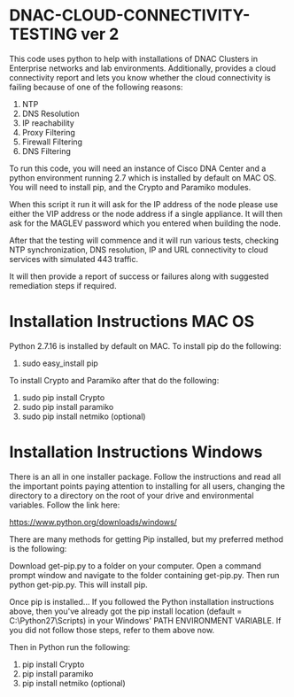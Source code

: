 # DNAC-CLOUD-CONNECTIVITY-TESTING ver 2

This code uses python to help with installations of DNAC Clusters in Enterprise networks and lab environments. Additionally, provides a cloud connectivity report and lets you know whether the cloud connectivity is failing because of one of the following reasons:

1. NTP
2. DNS Resolution
3. IP reachability
4. Proxy Filtering
5. Firewall Filtering
6. DNS Filtering

To run this code, you will need an instance of Cisco DNA Center and a python environment running 2.7 which is installed by default on MAC OS. You will need to install pip, and the Crypto and Paramiko modules.

When this script it run it will ask for the IP address of the node please use either the VIP address or the node address if a single appliance. It will then ask for the MAGLEV password which you entered when building the node.

After that the testing will commence and it will run various tests, checking NTP synchronization, DNS resolution, IP and URL  connectivity to cloud services with simulated 443 traffic.

It will then provide a report of success or failures along with suggested remediation steps if required.

# Installation Instructions MAC OS

Python 2.7.16 is installed by default on MAC. To install pip do the following:

1. sudo easy_install pip

To install Crypto and Paramiko after that do the following:

1. sudo pip install Crypto
2. sudo pip install paramiko
3. sudo pip install netmiko (optional)

# Installation Instructions Windows

There is an all in one installer package. Follow the instructions and read all the important points paying attention to installing for all users, changing the directory to a directory on the root of your drive and environmental variables. Follow the link here:

https://www.python.org/downloads/windows/

There are many methods for getting Pip installed, but my preferred method is the following:

Download get-pip.py to a folder on your computer. Open a command prompt window and navigate to the folder containing get-pip.py. Then run python get-pip.py. This will install pip.

Once pip is installed... If you followed the Python installation instructions above, then you've already got the pip install location (default = C:\Python27\Scripts) in your Windows' PATH ENVIRONMENT VARIABLE. If you did not follow those steps, refer to them above now.

Then in Python run the following:

1. pip install Crypto
2. pip install paramiko
3. pip install netmiko (optional)
